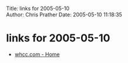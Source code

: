 Title: links for 2005-05-10  
Author: Chris Prather
Date: 2005-05-10 11:18:35

# links for 2005-05-10
<ul class="delicious">
	<li>
		<div class="delicious-link"><a href="http://whcc.com/index.html">whcc.com - Home</a></div>
	</li>
</ul>

